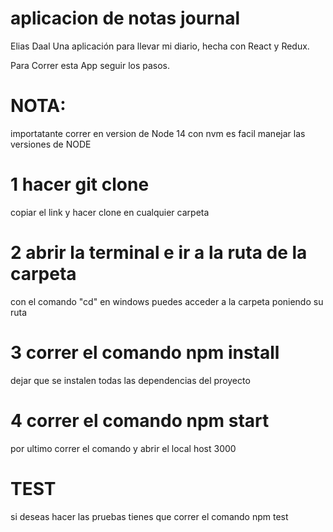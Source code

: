 # aplicacion de notas journal 
Elias Daal
Una aplicación para llevar mi diario, hecha con React y Redux.

Para Correr esta App seguir los pasos.

# NOTA:
importatante correr en version de Node 14
con nvm es facil manejar las versiones de NODE 

# 1 hacer git clone
copiar el link y hacer clone en cualquier carpeta

# 2 abrir la terminal e ir a la ruta de la carpeta
con el comando "cd" en windows puedes acceder a la carpeta poniendo su ruta

# 3 correr el comando npm install
dejar que se instalen todas las dependencias del proyecto

# 4 correr el comando npm start
por ultimo correr el comando y abrir el local host 3000 

# TEST 
si deseas hacer las pruebas tienes que correr el comando npm test